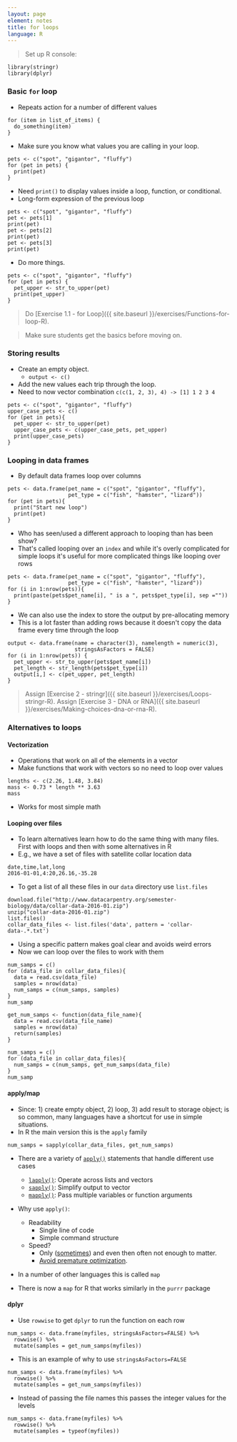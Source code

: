 ```yaml
---
layout: page
element: notes
title: for loops
language: R
---
```


> Set up R console:

```
library(stringr)
library(dplyr)
```

### Basic `for` loop

* Repeats action for a number of different values

```
for (item in list_of_items) {
  do_something(item)
}
```

* Make sure you know what values you are calling in your loop.

```
pets <- c("spot", "gigantor", "fluffy")
for (pet in pets) {
  print(pet)
}
```

* Need `print()` to display values inside a loop, function, or conditional.
* Long-form expression of the previous loop

```
pets <- c("spot", "gigantor", "fluffy")
pet <- pets[1]
print(pet)
pet <- pets[2]
print(pet)
pet <- pets[3]
print(pet)
```

* Do more things.

```
pets <- c("spot", "gigantor", "fluffy")
for (pet in pets) {
  pet_upper <- str_to_upper(pet)
  print(pet_upper)
}
```

> Do [Exercise 1.1 - for Loop]({{ site.baseurl }}/exercises/Functions-for-loop-R).

> Make sure students get the basics before moving on.

### Storing results

* Create an empty object.
    * `output <- c()`
* Add the new values each trip through the loop.
* Need to now vector combination `c(c(1, 2, 3), 4) -> [1] 1 2 3 4`

```
pets <- c("spot", "gigantor", "fluffy")
upper_case_pets <- c()
for (pet in pets){
  pet_upper <- str_to_upper(pet)
  upper_case_pets <- c(upper_case_pets, pet_upper)
  print(upper_case_pets)
}
```


### Looping in data frames

* By default data frames loop over columns

```
pets <- data.frame(pet_name = c("spot", "gigantor", "fluffy"),
                   pet_type = c("fish", "hamster", "lizard"))
for (pet in pets){
  print("Start new loop")
  print(pet)
}
```

* Who has seen/used a different approach to looping than has been show?
* That's called looping over an `index` and while it's overly complicated for
  simple loops it's useful for more complicated things like looping over rows

```
pets <- data.frame(pet_name = c("spot", "gigantor", "fluffy"),
                   pet_type = c("fish", "hamster", "lizard"))
for (i in 1:nrow(pets)){
  print(paste(pets$pet_name[i], " is a ", pets$pet_type[i], sep =""))
}
```

* We can also use the index to store the output by pre-allocating memory
* This is a lot faster than adding rows because it doesn't copy the data frame
  every time through the loop

```
output <- data.frame(name = character(3), namelength = numeric(3),
                     stringsAsFactors = FALSE)
for (i in 1:nrow(pets)) {
  pet_upper <- str_to_upper(pets$pet_name[i])
  pet_length <- str_length(pets$pet_type[i])
  output[i,] <- c(pet_upper, pet_length)
}
```

> Assign [Exercise 2 - stringr]({{ site.baseurl }}/exercises/Loops-stringr-R).
> Assign [Exercise 3 - DNA or RNA]({{ site.baseurl }}/exercises/Making-choices-dna-or-rna-R).


### Alternatives to loops

#### Vectorization

* Operations that work on all of the elements in a vector
* Make functions that work with vectors so no need to loop over values

```
lengths <- c(2.26, 1.48, 3.84)
mass <- 0.73 * length ** 3.63
mass
```

* Works for most simple math

#### Looping over files

* To learn alternatives learn how to do the same thing with many files. First
  with loops and then with some alternatives in R
* E.g., we have a set of files with satellite collar location data

```
date,time,lat,long
2016-01-01,4:20,26.16,-35.28
```

* To get a list of all these files in our `data` directory use `list.files`

```
download.file("http://www.datacarpentry.org/semester-biology/data/collar-data-2016-01.zip")
unzip("collar-data-2016-01.zip")
list.files()
collar_data_files <- list.files('data', pattern = 'collar-data-.*.txt')
```

* Using a specific pattern makes goal clear and avoids weird errors
* Now we can loop over the files to work with them

```
num_samps = c()
for (data_file in collar_data_files){
  data = read.csv(data_file)
  samples = nrow(data)
  num_samps = c(num_samps, samples) 
}
num_samp
```

```
get_num_samps <- function(data_file_name){
  data = read.csv(data_file_name)
  samples = nrow(data)
  return(samples)
}

num_samps = c()
for (data_file in collar_data_files){
  num_samps = c(num_samps, get_num_samps(data_file) 
}
num_samp
```

#### apply/map

* Since: 1) create empty object, 2) loop, 3) add result to storage object; is so
  common, many languages have a shortcut for use in simple situations.
* In R the main version this is the `apply` family

```
num_samps = sapply(collar_data_files, get_num_samps)
```

* There are a variety
of [`apply()`](http://finzi.psych.upenn.edu/R/library/base/html/apply.html)
statements that handle different use cases
    * [`lapply()`](http://finzi.psych.upenn.edu/R/library/base/html/lapply.html): Operate across lists and vectors
    * [`sapply()`](http://finzi.psych.upenn.edu/R/library/base/html/lapply.html): Simplify output to vector
    * [`mapply()`](http://finzi.psych.upenn.edu/R/library/base/html/mapply.html): Pass multiple variables or function arguments
* Why use `apply()`:
    * Readability
        * Single line of code
        * Simple command structure
    * Speed?
        * Only
          ([sometimes](https://stackoverflow.com/questions/2275896/is-rs-apply-family-more-than-syntactic-sugar))
          and even then often not enough to matter.
        * [Avoid premature optimization](http://c2.com/cgi/wiki?PrematureOptimization).

* In a number of other languages this is called `map`
* There is now a `map` for R that works similarly in the `purrr` package

#### dplyr

* Use `rowwise` to get `dplyr` to run the function on each row

```
num_samps <- data.frame(myfiles, stringsAsFactors=FALSE) %>%
  rowwise() %>%
  mutate(samples = get_num_samps(myfiles))
```

* This is an example of why to use `stringsAsFactors=FALSE`

```
num_samps <- data.frame(myfiles) %>%
  rowwise() %>%
  mutate(samples = get_num_samps(myfiles))
```

* Instead of passing the file names this passes the integer values for the
  levels

```
num_samps <- data.frame(myfiles) %>%
  rowwise() %>%
  mutate(samples = typeof(myfiles))
```
  
